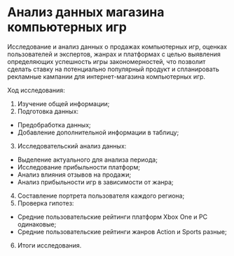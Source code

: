 # Анализ данных магазина компьютерных игр

Исследование и анализ данных о продажах компьютерных игр, оценках пользователей и экспертов, жанрах и платформах с целью выявления определяющих успешность игры закономерностей, что позволит сделать ставку на потенциально популярный продукт и спланировать рекламные кампании для интернет-магазина компьютерных игр.

Ход исследования:

1. Изучение общей информации;
2. Подготовка данных:
  * Предобработка данных;
  * Добавление дополнительной информации в таблицу;
3. Исследовательский анализ данных:
  * Выделение актуального для анализа периода;
  * Исследование прибыльности платформ;
  * Анализ влияния отзывов на продажи;
  * Анализ прибыльности игр в зависимости от жанра;
4. Составление портрета пользователя каждого региона;
5. Проверка гипотез:
  * Средние пользовательские рейтинги платформ Xbox One и PC одинаковые;
  * Средние пользовательские рейтинги жанров Action и Sports разные;
6. Итоги исследования.
